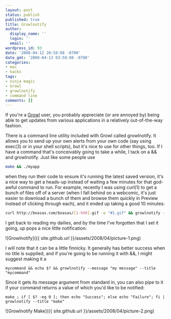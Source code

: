 ```yaml
---
layout: post
status: publish
published: true
title: Growlnotify
author:
  display_name: ''
  login: ''
  email: ''
wordpress_id: 93
date: '2008-04-12 20:58:08 -0700'
date_gmt: '2008-04-13 03:58:08 -0700'
categories:
- mac
- hacks
tags:
- ninja magic
- Growl
- growlnotify
- command line
comments: []
---
```

If you're a [Growl](http://growl.info) user, you probably appreciate (or are annoyed by) being able to get updates from various applications in a relatively out-of-the-way fashion.

There is a command line utility included with Growl called growlnotify.  It allows you to send up your own alerts from your own code (say using exec(3) or in your shell scripts), but it's nice to use for other things, too.  If I have a command that's conceivably going to take a while, I tack on a && and growlnotify.  Just like some people use

```bash
make && ./myapp
```

when they run their code to ensure it's running the latest saved version, it's a nice way to get a heads-up instead of waiting a few minutes for that god-awful command to run.  For example, recently I was using curl(1) to get a bunch of files off of a server (when I fall behind on a webcomic, it's just easier to download a bunch of them and browse them quickly in Preview instead of clicking through each), and it ended up taking a good 10 minutes:

```bash
curl http://boasas.com/boasas/[1-940].gif -o "#1.gif" && growlnotify --message "I'm done downloading" --title "curl"
```

I get back to reading my dailies, and by the time I've forgotten that I set it going, up pops a nice little notification:

![Growlnotify]({{ site.github.url }}/assets/2008/04/picture-1.png)

I will note that it can be a little finnicky.  It generally has better success when no title is supplied, and if you're going to be running it with &&, I might suggest making it a

```
mycommand && echo $? && growlnotify --message "my message" --title "mycommand"
```

Since it gets its message argument from standard in, you can also pipe to it if your command returns a value of which you'd like to be notified:

```
make ; if [ $? -eq 0 ]; then echo "Success"; else echo "Failure"; fi | growlnotify --title "make"
```

![Growlnotify Make]({{ site.github.url }}/assets/2008/04/picture-2.png)
